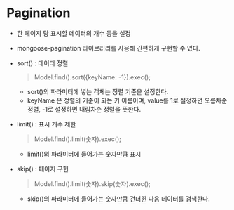 # Pagination
- 한 페이지 당 표시할 데이터의 개수 등을 설정
- mongoose-pagination 라이브러리를 사용해 간편하게 구현할 수 있다.
- sort() : 데이터 정렬
    > Model.find().sort({keyName: -1}).exec();
    - sort()의 파라미터에 넣는 객체는 정렬 기준을 설정한다.
    - keyName 은 정렬의 기준이 되는 키 이름이며, value를 1로 설정하면 오름차순 정렬, -1로 설정하면 내림차순 정렬을 뜻한다.

- limit() : 표시 개수 제한
    > Model.find().limit(숫자).exec();
    - limit()의 파라미터에 들어가는 숫자만큼 표시

- skip() : 페이지 구현
    > Model.find().limit(숫자).skip(숫자).exec();
    - skip()의 파라미터에 들어가는 숫자만큼 건너뛴 다음 데이터를 검색한다.

